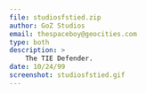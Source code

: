 ```yaml
---
file: studiosfstied.zip
author: GoZ Studios
email: thespaceboy@geocities.com
type: both
description: >
    The TIE Defender.
date: 10/24/99
screenshot: studiosfstied.gif
---
```

